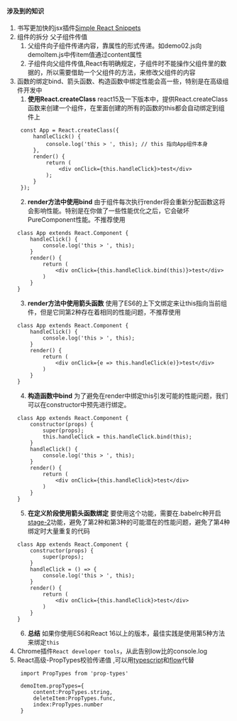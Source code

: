 #### 涉及到的知识
1. 书写更加快的jsx插件[Simple React Snippets](https://marketplace.visualstudio.com/items?itemName=EQuimper.react-native-react-redux-snippets-for-es6-es7-version-standard)
2. 组件的拆分 父子组件传值
   1. 父组件向子组件传递内容，靠属性的形式传递。如demo02.js向demoItem.js中传item值通过content属性
   2. 子组件向父组件传值,React有明确规定，子组件时不能操作父组件里的数据的，所以需要借助一个父组件的方法，来修改父组件的内容
3. 函数的绑定bind、箭头函数、构造函数中绑定性能会高一些，特别是在高级组件开发中
   1. **使用React.createClass**
   react15及一下版本中，提供React.createClass函数来创建一个组件，在里面创建的所有的函数的this都会自动绑定到组件上
   ```
    const App = React.createClass({
        handleClick() {
            console.log('this > ', this); // this 指向App组件本身
        },
        render() {
            return (
                <div onClick={this.handleClick}>test</div>
            );
        }
    });
   ```
   2. **render方法中使用bind**
   由于组件每次执行render将会重新分配函数这将会影响性能。特别是在你做了一些性能优化之后，它会破坏PureComponent性能。不推荐使用
    ```
    class App extends React.Component {
        handleClick() {
            console.log('this > ', this);
        }
        render() {
            return (
                <div onClick={this.handleClick.bind(this)}>test</div>
            )
        }
    }
    ```
    3. **render方法中使用箭头函数**
    使用了ES6的上下文绑定来让this指向当前组件，但是它同第2种存在着相同的性能问题，不推荐使用
    ```
    class App extends React.Component {
        handleClick() {
            console.log('this > ', this);
        }
        render() {
            return (
                <div onClick={e => this.handleClick(e)}>test</div>
            )
        }
    }
    ```
    4. **构造函数中bind**
    为了避免在render中绑定this引发可能的性能问题，我们可以在constructor中预先进行绑定。
    ```
    class App extends React.Component {
        constructor(props) {
            super(props);
            this.handleClick = this.handleClick.bind(this);
        }
        handleClick() {
            console.log('this > ', this);
        }
        render() {
            return (
                <div onClick={this.handleClick}>test</div>
            )
        }
    }
    ```
    5. **在定义阶段使用箭头函数绑定**
    要使用这个功能，需要在.babelrc种开启[stage-2](https://www.cnblogs.com/chris-oil/p/5717544.html)功能，避免了第2种和第3种的可能潜在的性能问题，避免了第4种绑定时大量重复的代码
    ```
    class App extends React.Component {
        constructor(props) {
            super(props);
        }
        handleClick = () => {
            console.log('this > ', this);
        }
        render() {
            return (
                <div onClick={this.handleClick}>test</div>
            )
        }
    }
    ```
    6. **总结**
    如果你使用ES6和React 16以上的版本，最佳实践是使用第5种方法来绑定`this`
4. Chrome插件`React developer tools`，从此告别low比的console.log
5. React高级-PropTypes校验传递值 ,可以用[typescript](https://www.typescriptlang.org/)和[flow](https://flow.org/)代替
   ```
    import PropTypes from 'prop-types'
   ```
   ```
    demoItem.propTypes={
        content:PropTypes.string,
        deleteItem:PropTypes.func,
        index:PropTypes.number
    }
   ```